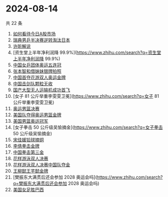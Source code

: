 # 2024-08-14

共 22 条

<!-- BEGIN -->
<!-- 最后更新时间 Wed Aug 14 2024 06:12:02 GMT+0800 (China Standard Time) -->

1. [如何看待今日A股市场](https://www.zhihu.com/search?q=如何看待今日A股市场)
1. [瑞典男乒半决赛逆转淘汰日本](https://www.zhihu.com/search?q=瑞典男乒半决赛逆转淘汰日本)
1. [许昕解说](https://www.zhihu.com/search?q=许昕解说)
1. [资生堂上半年净利润降
   99.9%](https://www.zhihu.com/search?q=资生堂上半年净利润降 99.9%)
1. [中国女乒团体奥运五连冠](https://www.zhihu.com/search?q=中国女乒团体奥运五连冠)
1. [张本智和借妹妹银牌拍照](https://www.zhihu.com/search?q=张本智和借妹妹银牌拍照)
1. [中国首夺花游双人奥运金牌](https://www.zhihu.com/search?q=中国首夺花游双人奥运金牌)
1. [中国击剑队颗粒无收](https://www.zhihu.com/search?q=中国击剑队颗粒无收)
1. [国产大型无人运输机成功首飞](https://www.zhihu.com/search?q=国产大型无人运输机成功首飞)
1. [女子 81 公斤举重李雯雯卫冕](https://www.zhihu.com/search?q=女子 81
   公斤举重李雯雯卫冕)
1. [奥运男篮决赛](https://www.zhihu.com/search?q=奥运男篮决赛)
1. [美国队夺得奥运男篮金牌](https://www.zhihu.com/search?q=美国队夺得奥运男篮金牌)
1. [美国男篮奥运冠军](https://www.zhihu.com/search?q=美国男篮奥运冠军)
1. [女子拳击 50 公斤级吴愉摘金](https://www.zhihu.com/search?q=女子拳击 50
   公斤级吴愉摘金)
1. [宋佳媛铅球摘铜](https://www.zhihu.com/search?q=宋佳媛铅球摘铜)
1. [李倩拳击金牌](https://www.zhihu.com/search?q=李倩拳击金牌)
1. [中国拳击第三金](https://www.zhihu.com/search?q=中国拳击第三金)
1. [花样游泳双人决赛](https://www.zhihu.com/search?q=花样游泳双人决赛)
1. [花样游泳双人决赛中国队夺金](https://www.zhihu.com/search?q=花样游泳双人决赛中国队夺金)
1. [王柳懿王芊懿金牌](https://www.zhihu.com/search?q=王柳懿王芊懿金牌)
1. [樊振东大满贯后还会参加 2028
   奥运会吗](https://www.zhihu.com/search?q=樊振东大满贯后还会参加 2028
   奥运会吗)
1. [美国女足胜巴西](https://www.zhihu.com/search?q=美国女足胜巴西)

<!-- END -->
